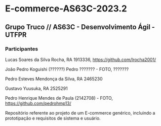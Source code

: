 # E-commerce-AS63C-2023.2

## Grupo Truco // AS63C - Desenvolvimento Ágil - UTFPR

### Participantes
Lucas Soares da Silva Rocha, RA 1913336, https://github.com/lrocha2001/ 

João Pedro Koguishi (??????) Pedro ??????? - FOTO, ??????? <br>

Pedro Esteves Mendonça da Silva, RA 2465230 <br>

Gustavo Yuusuka, RA 2525291 <br>

Pedro Henrique Mendes de Paula (2142708) - FOTO, https://github.com/pedrohmp13/


Repositório referente ao projeto de um E-commerce genérico, incluindo a prototipação e requisitos de sistema e usuário.

